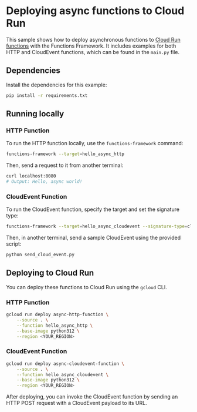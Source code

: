 # Deploying async functions to Cloud Run

This sample shows how to deploy asynchronous functions to [Cloud Run functions](https://cloud.google.com/functions) with the Functions Framework. It includes examples for both HTTP and CloudEvent functions, which can be found in the `main.py` file.

## Dependencies

Install the dependencies for this example:

```sh
pip install -r requirements.txt
```

## Running locally

### HTTP Function

To run the HTTP function locally, use the `functions-framework` command:

```sh
functions-framework --target=hello_async_http
```

Then, send a request to it from another terminal:

```sh
curl localhost:8080
# Output: Hello, async world!
```

### CloudEvent Function

To run the CloudEvent function, specify the target and set the signature type:

```sh
functions-framework --target=hello_async_cloudevent --signature-type=cloudevent
```

Then, in another terminal, send a sample CloudEvent using the provided script:

```sh
python send_cloud_event.py
```

## Deploying to Cloud Run

You can deploy these functions to Cloud Run using the `gcloud` CLI.

### HTTP Function

```sh
gcloud run deploy async-http-function \
    --source . \
    --function hello_async_http \
    --base-image python312 \
    --region <YOUR_REGION>
```

### CloudEvent Function

```sh
gcloud run deploy async-cloudevent-function \
    --source . \
    --function hello_async_cloudevent \
    --base-image python312 \
    --region <YOUR_REGION>
```

After deploying, you can invoke the CloudEvent function by sending an HTTP POST request with a CloudEvent payload to its URL.
